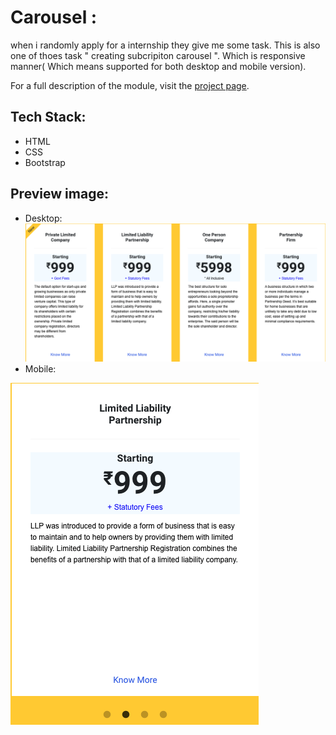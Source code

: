 # Carousel :
  when i randomly apply for a internship they give me some task. 
This is also one of thoes task " creating subcripiton carousel ".
Which is responsive manner( Which means supported for both desktop and mobile version).

For a full description of the module, visit the
[project page](https://thirunithish28.github.io/subscription/home.html).

## Tech Stack:
- HTML
- CSS
- Bootstrap

## Preview image:
- Desktop:
![preview](https://github.com/ThiruNithish28/subscription/blob/main/subscription-module-desktop.png)
- Mobile:
  
![mobile image](https://github.com/ThiruNithish28/subscription/blob/main/subscription-module-mobile.png)
